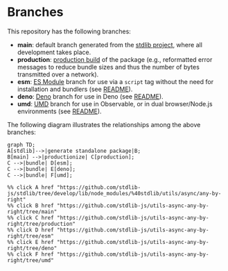 <!--

@license Apache-2.0

Copyright (c) 2022 The Stdlib Authors.

Licensed under the Apache License, Version 2.0 (the "License");
you may not use this file except in compliance with the License.
You may obtain a copy of the License at

    http://www.apache.org/licenses/LICENSE-2.0

Unless required by applicable law or agreed to in writing, software
distributed under the License is distributed on an "AS IS" BASIS,
WITHOUT WARRANTIES OR CONDITIONS OF ANY KIND, either express or implied.
See the License for the specific language governing permissions and
limitations under the License.

-->

# Branches

This repository has the following branches:

-   **main**: default branch generated from the [stdlib project][stdlib-url], where all development takes place.
-   **production**: [production build][production-url] of the package (e.g., reformatted error messages to reduce bundle sizes and thus the number of bytes transmitted over a network).
-   **esm**: [ES Module][esm-url] branch for use via a `script` tag without the need for installation and bundlers (see [README][esm-readme]).
-   **deno**: [Deno][deno-url] branch for use in Deno (see [README][deno-readme]).
-   **umd**: [UMD][umd-url] branch for use in Observable, or in dual browser/Node.js environments (see [README][umd-readme]).

The following diagram illustrates the relationships among the above branches:

```mermaid
graph TD;
A[stdlib]-->|generate standalone package|B;
B[main] -->|productionize| C[production];
C -->|bundle| D[esm];
C -->|bundle| E[deno];
C -->|bundle| F[umd];

%% click A href "https://github.com/stdlib-js/stdlib/tree/develop/lib/node_modules/%40stdlib/utils/async/any-by-right"
%% click B href "https://github.com/stdlib-js/utils-async-any-by-right/tree/main"
%% click C href "https://github.com/stdlib-js/utils-async-any-by-right/tree/production"
%% click D href "https://github.com/stdlib-js/utils-async-any-by-right/tree/esm"
%% click E href "https://github.com/stdlib-js/utils-async-any-by-right/tree/deno"
%% click F href "https://github.com/stdlib-js/utils-async-any-by-right/tree/umd"
```

[stdlib-url]: https://github.com/stdlib-js/stdlib/tree/develop/lib/node_modules/%40stdlib/utils/async/any-by-right
[production-url]: https://github.com/stdlib-js/utils-async-any-by-right/tree/production
[deno-url]: https://github.com/stdlib-js/utils-async-any-by-right/tree/deno
[deno-readme]: https://github.com/stdlib-js/utils-async-any-by-right/blob/deno/README.md
[umd-url]: https://github.com/stdlib-js/utils-async-any-by-right/tree/umd
[umd-readme]: https://github.com/stdlib-js/utils-async-any-by-right/blob/umd/README.md
[esm-url]: https://github.com/stdlib-js/utils-async-any-by-right/tree/esm
[esm-readme]: https://github.com/stdlib-js/utils-async-any-by-right/blob/esm/README.md